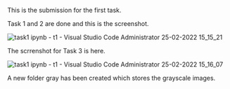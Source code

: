This is the submission for the first task.

Task 1 and 2 are done and this is the screenshot.
  
  ![task1 ipynb - t1 - Visual Studio Code  Administrator  25-02-2022 15_15_21](https://user-images.githubusercontent.com/65271592/155693247-1d78be31-bcef-49fb-a958-a932c84ba155.png)


The scrrenshot for Task 3 is here.

![task1 ipynb - t1 - Visual Studio Code  Administrator  25-02-2022 15_16_07](https://user-images.githubusercontent.com/65271592/155693367-13897fad-da0b-4789-a83f-5c49d32d801f.png)

A new folder gray has been created which stores the grayscale images.
